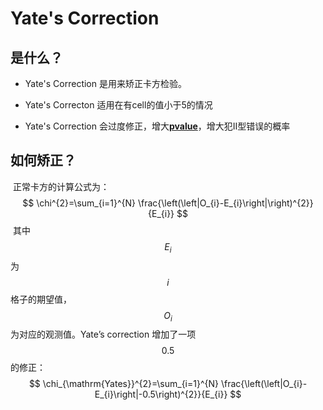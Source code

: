 # Yate's Correction

## 是什么？

- Yate's Correction 是用来矫正卡方检验。

- Yate's Correcton 适用在有cell的值小于5的情况
- Yate's Correction 会过度修正，增大<u>**pvalue**</u>，增大犯II型错误的概率

## 如何矫正？

​	正常卡方的计算公式为：
$$
\chi^{2}=\sum_{i=1}^{N} \frac{\left(\left|O_{i}-E_{i}\right|\right)^{2}}{E_{i}}
$$
​	其中 $$E_i$$ 为 $$i$$ 格子的期望值， $$O_i$$ 为对应的观测值。Yate’s correction 增加了一项 $$0.5$$ 的修正：
$$
\chi_{\mathrm{Yates}}^{2}=\sum_{i=1}^{N} \frac{\left(\left|O_{i}-E_{i}\right|-0.5\right)^{2}}{E_{i}}
$$




